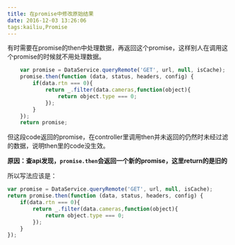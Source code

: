 ```yaml
---
title: 在promise中修改原始结果
date: 2016-12-03 13:26:06
tags:kailiu,Promise
---
```


有时需要在promise的then中处理数据，再返回这个promise，这样别人在调用这个promise的时候就不用处理数据。
```JavaScript
    var promise = DataService.queryRemote('GET', url, null, isCache);
    promise.then(function (data, status, headers, config) {
        if(data.rtn === 0){
            return _.filter(data.cameras,function(object){
                return object.type === 0;
            });
        }
    });
    return promise;
```
但这段code返回的promise，在controller里调用then并未返回的仍然时未经过滤的数据，说明then里的code没生效。

**原因：查api发现，`promise.then`会返回一个新的promise，这里return的是旧的**

所以写法应该是：
```JavaScript
var promise = DataService.queryRemote('GET', url, null, isCache);
return promise.then(function (data, status, headers, config) {
	if(data.rtn === 0){
		return _.filter(data.cameras,function(object){
			return object.type === 0;
		});
	}
}); 
```